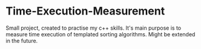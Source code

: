 # Time-Execution-Measurement

Small project, created to practise my c++ skills. 
It's main purpose is to measure time execution of
templated sorting algorithms. Might be extended in the future.
